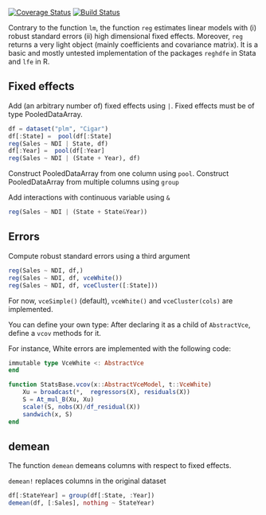 [![Coverage Status](https://coveralls.io/repos/matthieugomez/FixedEffectModels.jl/badge.svg?branch=master)](https://coveralls.io/r/matthieugomez/FixedEffects.jl?branch=master)
[![Build Status](https://travis-ci.org/matthieugomez/FixedEffectModels.jl.svg?branch=master)](https://travis-ci.org/matthieugomez/FixedEffects.jl)

Contrary to the function `lm`, the function `reg`  estimates linear models with (i) robust standard errors (ii) high dimensional fixed effects. Moreover, `reg` returns a very light object (mainly coefficients and covariance matrix). It is a basic and mostly untested implementation of the packages `reghdfe` in Stata and `lfe` in R.

## Fixed effects

Add (an arbitrary number of) fixed effects using `|`. Fixed effects must be of type PooledDataArray.

```julia
df = dataset("plm", "Cigar")
df[:State] =  pool(df[:State]
reg(Sales ~ NDI | State, df)
df[:Year] =  pool(df[:Year]
reg(Sales ~ NDI | (State + Year), df)
```

Construct PooledDataArray from one column using `pool`. Construct PooledDataArray from multiple columns using `group`

Add interactions with continuous variable using `&`

```julia
reg(Sales ~ NDI | (State + State&Year))
```



## Errors

Compute robust standard errors using a third argument

```julia
reg(Sales ~ NDI, df,)
reg(Sales ~ NDI, df, vceWhite())
reg(Sales ~ NDI, df, vceCluster([:State]))
```

For now, `vceSimple()` (default), `vceWhite()` and `vceCluster(cols)` are implemented.

You can define your own type: After declaring it as a child of `AbstractVce`, define a `vcov` methods for it.

For instance,  White errors are implemented with the following code:

```julia
immutable type VceWhite <: AbstractVce 
end

function StatsBase.vcov(x::AbstractVceModel, t::VceWhite) 
	Xu = broadcast(*,  regressors(X), residuals(X))
	S = At_mul_B(Xu, Xu)
	scale!(S, nobs(X)/df_residual(X))
	sandwich(x, S) 
end
```

## demean
The function `demean` demeans columns with respect to fixed effects. 

`demean!` replaces columns in the original dataset

```julia
df[:StateYear] = group(df[:State, :Year])
demean(df, [:Sales], nothing ~ StateYear)
```

